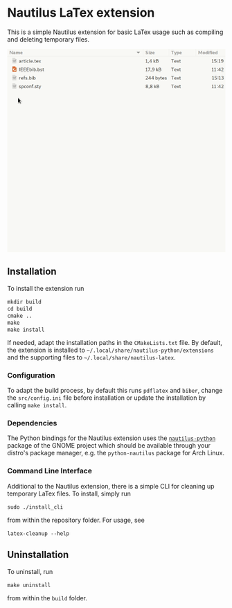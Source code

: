 # Nautilus LaTex extension
This is a simple Nautilus extension for basic LaTex usage such as compiling and deleting temporary files.

![](https://github.com/MaxSchambach/github-binaries/blob/master/nautilus-latex.gif)


## Installation

To install the extension run

    mkdir build
    cd build
    cmake ..
    make
    make install
    
If needed, adapt the installation paths in the `CMakeLists.txt` file.
By default, the extension is installed to ``~/.local/share/nautilus-python/extensions``
and the supporting files to ``~/.local/share/nautilus-latex``.

### Configuration
To adapt the build process, by default this runs ``pdflatex`` and ``biber``, change the ``src/config.ini`` file before installation or update the installation by calling ``make install``.

### Dependencies
The Python bindings for the Nautilus extension uses the [``nautilus-python``](https://github.com/GNOME/nautilus-python) package of the GNOME project which should be available through your distro's package manager, e.g. the ``python-nautilus`` package for Arch Linux.

### Command Line Interface
Additional to the Nautilus extension, there is a simple CLI for
cleaning up temporary LaTex files. To install, simply run

    sudo ./install_cli
    
from within the repository folder. For usage, see

    latex-cleanup --help


## Uninstallation

To uninstall, run

    make uninstall
   
from within the ``build`` folder.
